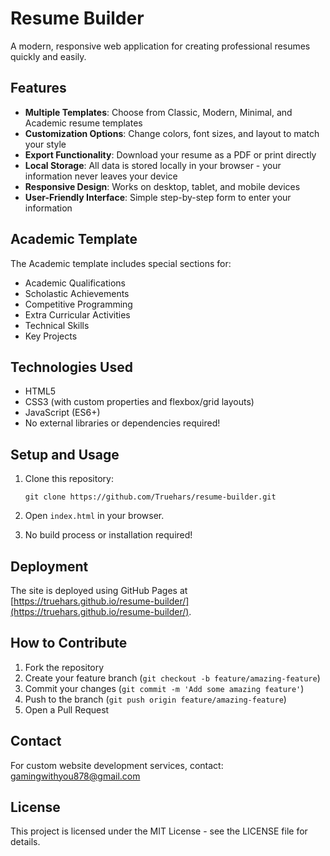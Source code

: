 # Resume Builder

A modern, responsive web application for creating professional resumes quickly and easily.

## Features

- **Multiple Templates**: Choose from Classic, Modern, Minimal, and Academic resume templates
- **Customization Options**: Change colors, font sizes, and layout to match your style
- **Export Functionality**: Download your resume as a PDF or print directly
- **Local Storage**: All data is stored locally in your browser - your information never leaves your device
- **Responsive Design**: Works on desktop, tablet, and mobile devices
- **User-Friendly Interface**: Simple step-by-step form to enter your information

## Academic Template

The Academic template includes special sections for:
- Academic Qualifications
- Scholastic Achievements
- Competitive Programming
- Extra Curricular Activities
- Technical Skills
- Key Projects

## Technologies Used

- HTML5
- CSS3 (with custom properties and flexbox/grid layouts)
- JavaScript (ES6+)
- No external libraries or dependencies required!

## Setup and Usage

1. Clone this repository:
   ```
   git clone https://github.com/Truehars/resume-builder.git
   ```

2. Open `index.html` in your browser.

3. No build process or installation required!

## Deployment

The site is deployed using GitHub Pages at [https://truehars.github.io/resume-builder/](https://truehars.github.io/resume-builder/).

## How to Contribute

1. Fork the repository
2. Create your feature branch (`git checkout -b feature/amazing-feature`)
3. Commit your changes (`git commit -m 'Add some amazing feature'`)
4. Push to the branch (`git push origin feature/amazing-feature`)
5. Open a Pull Request

## Contact

For custom website development services, contact: gamingwithyou878@gmail.com

## License

This project is licensed under the MIT License - see the LICENSE file for details. 